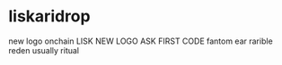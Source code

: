 # liskaridrop
new logo onchain LISK
NEW LOGO
ASK FIRST CODE
fantom
ear
rarible
reden
usually
ritual
